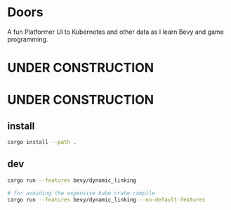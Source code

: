Doors
==========

A fun Platformer UI to Kubernetes and other data as I learn Bevy and game programming.

# UNDER CONSTRUCTION
# UNDER CONSTRUCTION

install
--------

```bash
cargo install --path .
```

dev
--------

```bash
cargo run --features bevy/dynamic_linking

# for avoiding the expensive kube crate compile
cargo run --features bevy/dynamic_linking --no-default-features
```


